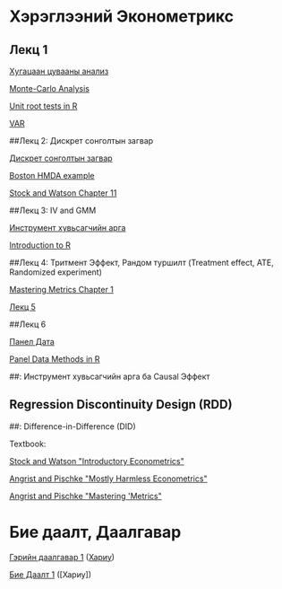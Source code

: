 # Хэрэглээний Эконометрикс

## Лекц 1

[Хугацаан цувааны анализ](http://rpubs.com/Hasha/ts-applications)

[Monte-Carlo Analysis](http://rpubs.com/Hasha/MonteCarlo)

[Unit root tests in R](http://rpubs.com/Hasha/UR)

[VAR](http://rpubs.com/Hasha/VAR) 



##Лекц 2: Дискрет сонголтын загвар

[Дискрет сонголтын загвар](https://rpubs.com/Hasha/discretechoice) 

[Boston HMDA example](https://rpubs.com/Hasha/hw1)

[Stock and Watson Chapter 11](https://www.dropbox.com/s/hqmfsc182od8xd2/ch11.pdf?dl=0)

##Лекц 3: IV and GMM
 
[Инструмент хувьсагчийн арга](https://www.dropbox.com/s/ggyznsu7moocr9i/IV.pdf?dl=0)

[Introduction to R](https://www.dropbox.com/s/p2hsmumwbombtmm/Intro_to_R.html?dl=0)

##Лекц 4: Тритмент Эффект, Рандом туршилт (Treatment effect, ATE, Randomized experiment)

[Mastering Metrics Chapter 1](http://press.princeton.edu/chapters/s10363.pdf)

[Лекц 5](https://www.dropbox.com/s/rfzqc2nrywgmh0c/Lecture5.pdf?dl=0)

##Лекц 6 

[Панел Дата](https://www.dropbox.com/s/etjrkoik9yat3br/panel.pdf?dl=0)

[Panel Data Methods in R](http://rpubs.com/khashaa/panel)


##: Инструмент хувьсагчийн арга ба Causal Эффект

## Regression Discontinuity Design (RDD)

##: Difference-in-Difference (DID)

Textbook:

[Stock and Watson "Introductory Econometrics"](http://wps.aw.com/aw_stock_ie_3/178/45691/11696965.cw/index.html)

[Angrist and Pischke "Mostly Harmless Econometrics"](http://www.mostlyharmlesseconometrics.com/)

[Angrist and Pischke "Mastering 'Metrics"](http://masteringmetrics.com/)


# Бие даалт, Даалгавар

[Гэрийн даалгавар 1](http://rpubs.com/khashaa/hw1) ([Хариу](http://rpubs.com/khashaa/hw1_solution))

[Бие Даалт 1](http://rpubs.com/khashaa/ametrics-GW1) ([Хариу])
